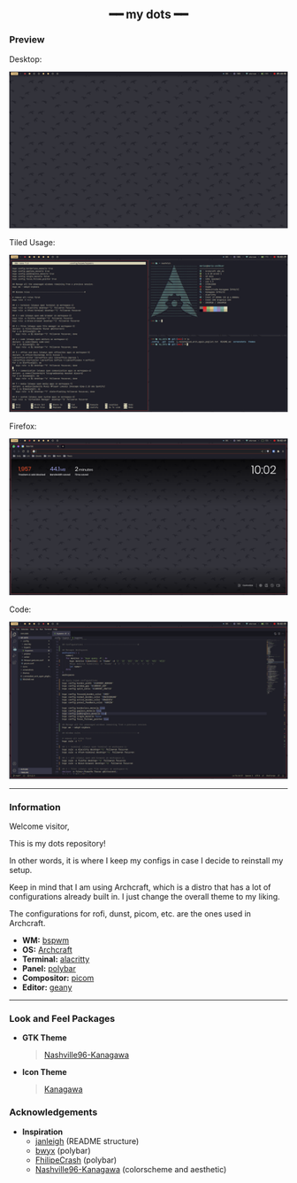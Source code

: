 <h2 align="center"> ━━  my dots  ━━ </h2>


<!-- Preview -->
###  Preview


Desktop:
<p align="center">
  <img src="screenshots/1_desktop2.png"> 
</p>

Tiled Usage:
<p align="center"> 
 <img src="screenshots/2_tiling2.png">
</p>

Firefox:
<p align="center">
  <img src="screenshots/3_firefox2.png">
</p>

Code:
<p align="center">
  <img src="screenshots/4_code2.png">
</p>

---


<!-- INFORMATION -->
###  Information

   Welcome visitor,
   
   This is my dots repository!
   
   In other words, it is where I keep my configs in case I decide to reinstall my setup.
   
   Keep in mind that I am using Archcraft, which is a distro that has a lot of configurations already built in. I just change the overall theme to my liking.
   
   The configurations for rofi, dunst, picom, etc. are the ones used in Archcraft.

   - **WM:** [bspwm](https://github.com/baskerville/bspwm)
   - **OS:** [Archcraft](https://archcraft.io/)
   - **Terminal:** [alacritty](https://github.com/alacritty/alacritty)
   - **Panel:** [polybar](https://github.com/polybar/polybar/)
   - **Compositor:** [picom](https://github.com/yshui/picom)
   - **Editor:** [geany](https://www.geany.org/)
   
---

###  Look and Feel Packages

   - **GTK Theme**
      > [Nashville96-Kanagawa](https://github.com/donfaustinocortizone/Nashville96)

   - **Icon Theme**
      > [Kanagawa](https://store.kde.org/p/1810565)

### Acknowledgements

   - **Inspiration**
      - [janleigh](https://github.com/janleigh/dotfiles) (README structure)
      - [bwyx](https://github.com/bwyx/dotfiles) (polybar)
      - [FhilipeCrash](https://github.com/FhilipeCrash/Dotfiles) (polybar)
      - [Nashville96-Kanagawa](https://github.com/donfaustinocortizone/Nashville96) (colorscheme and aesthetic)
